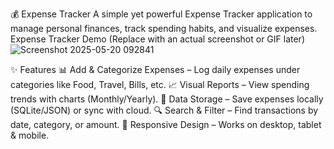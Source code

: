 💰 Expense Tracker
A simple yet powerful Expense Tracker application to manage personal finances, track spending habits, and visualize expenses.
Expense Tracker Demo (Replace with an actual screenshot or GIF later)![Screenshot 2025-05-20 092841](https://github.com/user-attachments/assets/e7977fcf-3fd3-4bc3-8b9b-1bc705955727)


✨ Features
📊 Add & Categorize Expenses – Log daily expenses under categories like Food, Travel, Bills, etc.
📈 Visual Reports – View spending trends with charts (Monthly/Yearly).
💾 Data Storage – Save expenses locally (SQLite/JSON) or sync with cloud.
🔍 Search & Filter – Find transactions by date, category, or amount.
📱 Responsive Design – Works on desktop, tablet & mobile.
